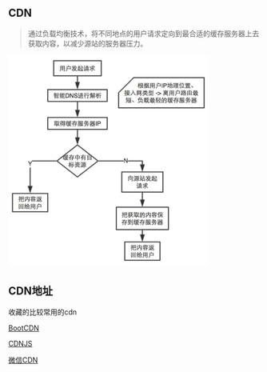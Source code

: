 ## CDN

> 通过负载均衡技术，将不同地点的用户请求定向到最合适的缓存服务器上去获取内容，以减少源站的服务器压力。

![cdn](../../images/cdn.png)

## CDN地址

收藏的比较常用的cdn

[BootCDN](http://www.bootcdn.cn/)

[CDNJS](https://cdnjs.com/)

[微信CDN](http://qydev.weixin.qq.com/cdn/cdnjs.html)
